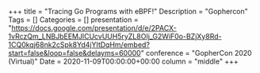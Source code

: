+++
title = "Tracing Go Programs with eBPF!"
Description = "Gophercon"
Tags = []
Categories = []
presentation = "https://docs.google.com/presentation/d/e/2PACX-1vRczQm_LNBJbEEMJlCUcvUUH5ryZL8OIj_G2WiF0o-BZjXy8Rd-1CQ0kqj68nk2cSpk8Yd4jYItDqHm/embed?start=false&loop=false&delayms=60000"
conference = "GopherCon 2020 (Virtual)"
Date = 2020-11-09T00:00:00+00:00
column = "middle"
+++
